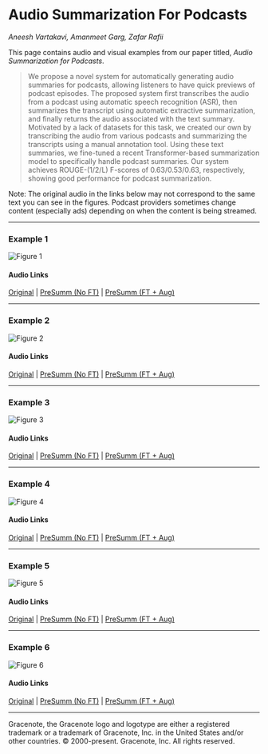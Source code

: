 # Audio Summarization For Podcasts

_Aneesh Vartakavi, Amanmeet Garg, Zafar Rafii_

This page contains audio and visual examples from our paper titled, *Audio Summarization for Podcasts*.


> We propose a novel system for automatically generating audio summaries for podcasts, allowing listeners to have quick previews of podcast episodes. The proposed system first transcribes the audio from a podcast using automatic speech recognition (ASR), then summarizes the transcript using automatic extractive summarization, and finally returns the audio associated with the text summary. Motivated by a lack of datasets for this task, we created our own by transcribing the audio from various podcasts and summarizing the transcripts using a manual annotation tool. Using these text summaries, we fine-tuned a recent Transformer-based summarization model to specifically handle podcast summaries. Our system achieves ROUGE-(1/2/L) F-scores of 0.63/0.53/0.63, respectively, showing good performance for podcast summarization.

Note: The original audio in the links below may not correspond to the same text you can see in the figures. Podcast providers sometimes change content (especially ads) depending on when the content is being streamed.

---
### Example 1

![Figure 1](./images/pngs/PodSumm_ICASSP_fig1.jpg)
#### Audio Links
[Original](https://play.podtrac.com/npr-510310/edge1.pod.npr.org/anon.npr-podcasts/podcast/npr/nprpolitics/2020/01/20200130_nprpolitics_20200130_nprpolitics-ca318b72-e2a9-42dd-9b98-70028b39a35b.mp3) |
[PreSumm (No FT)](./Audio%20Summaries/table_2_no_ft.mp3) |
[PreSumm (FT + Aug)](./Audio%20Summaries/table_2_ft.mp3)

---
### Example 2

![Figure 2](./images/pngs/PodSumm_ICASSP_fig2.jpg)
#### Audio Links
[Original](https://play.podtrac.com/npr-381444908/edge1.pod.npr.org/anon.npr-podcasts/podcast/npr/fa/2020/01/20200113_fa_fapodmon_1-a590d6f4-c9da-4031-b692-f2b85aac503f.mp3) |
[PreSumm (No FT)](./Audio%20Summaries/table_3_no_ft.mp3) |
[PreSumm (FT + Aug)](./Audio%20Summaries/table_3_ft.mp3)

---
### Example 3
![Figure 3](./images/pngs/PodSumm_ICASSP_fig3.jpg)
#### Audio Links
[Original](http://dts.podtrac.com/redirect.mp3/traffic.libsyn.com/mythpodcast/MaL3A.mp3?dest-id=357714) |
[PreSumm (No FT)](https://drive.google.com/file/d/1gStpcJPbXS58njY4yd0uvSlbMmvIBdzr/view?usp=sharing) |
[PreSumm (FT + Aug)](https://drive.google.com/file/d/1BQNRXcA7v210uo4vGu0XL0R8yHBf94G3/view?usp=sharing)

---
### Example 4
![Figure 4](./images/pngs/PodSumm_ICASSP_fig4.jpg)
#### Audio Links
[Original](https://play.podtrac.com/npr-510313/edge1.pod.npr.org/anon.npr-mp3/npr/hibt/2019/11/20191121_hibt_snowboards.mp3?awCollectionId=510313&awEpisodeId=781787744&orgId=1&d=2232&p=510313&story=781787744&t=podcast&e=781787744&size=35394960&ft=pod&f=510313) |
[PreSumm (No FT)](https://drive.google.com/file/d/19KZ6kWm-SvKB1wQ4gj7uJan2pnc9gkGG/view?usp=sharing) |
[PreSumm (FT + Aug)](https://drive.google.com/file/d/1AlxZjFxK5FaeMP91ND6-2IRtWK4HmQx-/view?usp=sharing)

---
### Example 5
![Figure 5](./images/pngs/PodSumm_ICASSP_fig5.jpg)
#### Audio Links
[Original](https://play.podtrac.com/npr-510289/edge1.pod.npr.org/anon.npr-podcasts/podcast/npr/pmoney/2019/10/20191025_pmoney_pmpod947-ee50e1f8-5b58-4591-88d0-85e098faf84e-841dc22c-1468-4f7a-a754-cefb71cefe38.mp3) |
[PreSumm (No FT)](https://drive.google.com/file/d/1eFybRYyBN2kh9SmfRIVKf4roZH_mSYgl/view?usp=sharing) |
[PreSumm (FT + Aug)](https://drive.google.com/file/d/1y41It6mfMYSibsZSwtuip4mfPD3s_9NP/view?usp=sharing)

---
### Example 6
![Figure 6](./images/pngs/PodSumm_ICASSP_fig6.jpg)
#### Audio Links
[Original](https://www.podtrac.com/pts/redirect.mp3/dovetail.prxu.org/themoth/956dfe46-263c-4a3f-af47-a5bc2ae70de3/MRH_1615_2020_segment1.mp3) |
[PreSumm (No FT)](https://drive.google.com/file/d/1pTvjszinmqjnkGgZDUmjNdmzEFWYqs35/view?usp=sharing) |
[PreSumm (FT + Aug)](https://drive.google.com/file/d/1mXl-E1TsVabZbia4L7pI8elBss4J6gLA/view?usp=sharing)

---

Gracenote, the Gracenote logo and logotype are either a registered trademark or a trademark of Gracenote, Inc. in the United States and/or other countries. © 2000-present. Gracenote, Inc. All rights reserved.
